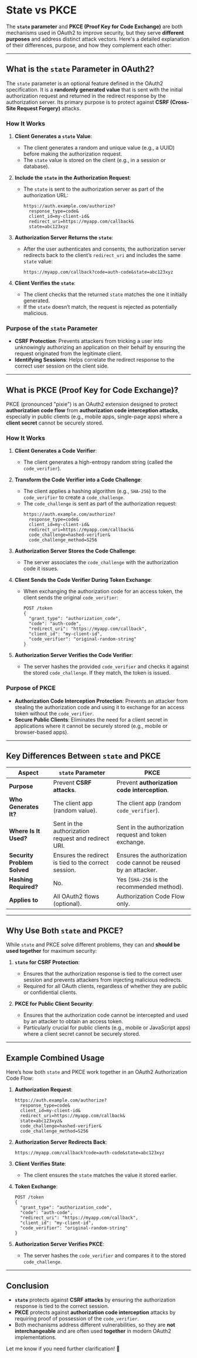 # State vs PKCE

The **`state` parameter** and **PKCE (Proof Key for Code Exchange)** are both mechanisms used in OAuth2 to improve security, but they serve **different purposes** and address distinct attack vectors. Here's a detailed explanation of their differences, purpose, and how they complement each other:

---

## **What is the `state` Parameter in OAuth2?**

The `state` parameter is an optional feature defined in the OAuth2 specification. It is a **randomly generated value** that is sent with the initial authorization request and returned in the redirect response by the authorization server. Its primary purpose is to protect against **CSRF (Cross-Site Request Forgery)** attacks.

### **How It Works**
1. **Client Generates a `state` Value**:
    - The client generates a random and unique value (e.g., a UUID) before making the authorization request.
    - The `state` value is stored on the client (e.g., in a session or database).

2. **Include the `state` in the Authorization Request**:
    - The `state` is sent to the authorization server as part of the authorization URL:
      ```
      https://auth.example.com/authorize?
        response_type=code&
        client_id=my-client-id&
        redirect_uri=https://myapp.com/callback&
        state=abc123xyz
      ```

3. **Authorization Server Returns the `state`**:
    - After the user authenticates and consents, the authorization server redirects back to the client’s `redirect_uri` and includes the same `state` value:
      ```
      https://myapp.com/callback?code=auth-code&state=abc123xyz
      ```

4. **Client Verifies the `state`**:
    - The client checks that the returned `state` matches the one it initially generated.
    - If the `state` doesn’t match, the request is rejected as potentially malicious.

### **Purpose of the `state` Parameter**
- **CSRF Protection**: Prevents attackers from tricking a user into unknowingly authorizing an application on their behalf by ensuring the request originated from the legitimate client.
- **Identifying Sessions**: Helps correlate the redirect response to the correct user session on the client side.

---

## **What is PKCE (Proof Key for Code Exchange)?**

PKCE (pronounced "pixie") is an OAuth2 extension designed to protect **authorization code flow** from **authorization code interception attacks**, especially in public clients (e.g., mobile apps, single-page apps) where a **client secret** cannot be securely stored.

### **How It Works**
1. **Client Generates a Code Verifier**:
    - The client generates a high-entropy random string (called the `code_verifier`).

2. **Transform the Code Verifier into a Code Challenge**:
    - The client applies a hashing algorithm (e.g., `SHA-256`) to the `code_verifier` to create a `code_challenge`.
    - The `code_challenge` is sent as part of the authorization request:
      ```
      https://auth.example.com/authorize?
        response_type=code&
        client_id=my-client-id&
        redirect_uri=https://myapp.com/callback&
        code_challenge=hashed-verifier&
        code_challenge_method=S256
      ```

3. **Authorization Server Stores the Code Challenge**:
    - The server associates the `code_challenge` with the authorization code it issues.

4. **Client Sends the Code Verifier During Token Exchange**:
    - When exchanging the authorization code for an access token, the client sends the original `code_verifier`:
      ```
      POST /token
      {
        "grant_type": "authorization_code",
        "code": "auth-code",
        "redirect_uri": "https://myapp.com/callback",
        "client_id": "my-client-id",
        "code_verifier": "original-random-string"
      }
      ```

5. **Authorization Server Verifies the Code Verifier**:
    - The server hashes the provided `code_verifier` and checks it against the stored `code_challenge`. If they match, the token is issued.

### **Purpose of PKCE**
- **Authorization Code Interception Protection**: Prevents an attacker from stealing the authorization code and using it to exchange for an access token without the `code_verifier`.
- **Secure Public Clients**: Eliminates the need for a client secret in applications where it cannot be securely stored (e.g., mobile or browser-based apps).

---

## **Key Differences Between `state` and PKCE**

| Aspect                     | `state` Parameter                                   | PKCE                                             |
|----------------------------|----------------------------------------------------|-------------------------------------------------|
| **Purpose**                | Prevent **CSRF attacks**.                          | Prevent **authorization code interception**.    |
| **Who Generates It?**      | The client app (random value).                     | The client app (random `code_verifier`).        |
| **Where Is It Used?**      | Sent in the authorization request and redirect URI. | Sent in the authorization request and token exchange. |
| **Security Problem Solved**| Ensures the redirect is tied to the correct session. | Ensures the authorization code cannot be reused by an attacker. |
| **Hashing Required?**      | No.                                                | Yes (`SHA-256` is the recommended method).      |
| **Applies to**             | All OAuth2 flows (optional).                       | Authorization Code Flow only.                  |

---

## **Why Use Both `state` and PKCE?**

While `state` and PKCE solve different problems, they can and **should be used together** for maximum security:

1. **`state` for CSRF Protection**:
    - Ensures that the authorization response is tied to the correct user session and prevents attackers from injecting malicious redirects.
    - Required for all OAuth clients, regardless of whether they are public or confidential clients.

2. **PKCE for Public Client Security**:
    - Ensures that the authorization code cannot be intercepted and used by an attacker to obtain an access token.
    - Particularly crucial for public clients (e.g., mobile or JavaScript apps) where a client secret cannot be securely stored.

---

## **Example Combined Usage**
Here’s how both `state` and PKCE work together in an OAuth2 Authorization Code Flow:

1. **Authorization Request**:
   ```
   https://auth.example.com/authorize?
     response_type=code&
     client_id=my-client-id&
     redirect_uri=https://myapp.com/callback&
     state=abc123xyz&
     code_challenge=hashed-verifier&
     code_challenge_method=S256
   ```

2. **Authorization Server Redirects Back**:
   ```
   https://myapp.com/callback?code=auth-code&state=abc123xyz
   ```

3. **Client Verifies State**:
    - The client ensures the `state` matches the value it stored earlier.

4. **Token Exchange**:
   ```
   POST /token
   {
     "grant_type": "authorization_code",
     "code": "auth-code",
     "redirect_uri": "https://myapp.com/callback",
     "client_id": "my-client-id",
     "code_verifier": "original-random-string"
   }
   ```

5. **Authorization Server Verifies PKCE**:
    - The server hashes the `code_verifier` and compares it to the stored `code_challenge`.

---

## **Conclusion**

- **`state`** protects against **CSRF attacks** by ensuring the authorization response is tied to the correct session.
- **PKCE** protects against **authorization code interception** attacks by requiring proof of possession of the `code_verifier`.
- Both mechanisms address different vulnerabilities, so they are **not interchangeable** and are often used **together** in modern OAuth2 implementations.

Let me know if you need further clarification! 🚀

